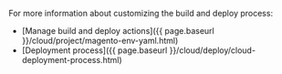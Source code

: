 For more information about customizing the build and deploy process:

-  [Manage build and deploy actions]({{ page.baseurl }}/cloud/project/magento-env-yaml.html)
-  [Deployment process]({{ page.baseurl }}/cloud/deploy/cloud-deployment-process.html)